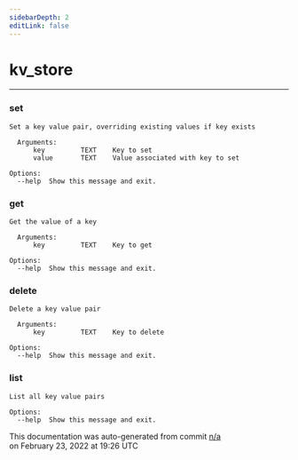 ```yaml
---
sidebarDepth: 2
editLink: false
---
```

# kv_store
---
### set
```
Set a key value pair, overriding existing values if key exists

  Arguments:
      key         TEXT    Key to set
      value       TEXT    Value associated with key to set

Options:
  --help  Show this message and exit.
```

### get
```
Get the value of a key

  Arguments:
      key         TEXT    Key to get

Options:
  --help  Show this message and exit.
```

### delete
```
Delete a key value pair

  Arguments:
      key         TEXT    Key to delete

Options:
  --help  Show this message and exit.
```

### list
```
List all key value pairs

Options:
  --help  Show this message and exit.
```
<p class="auto-gen">This documentation was auto-generated from commit <a href='https://github.com/PrefectHQ/prefect/commit/n/a'>n/a</a> </br>on February 23, 2022 at 19:26 UTC</p>